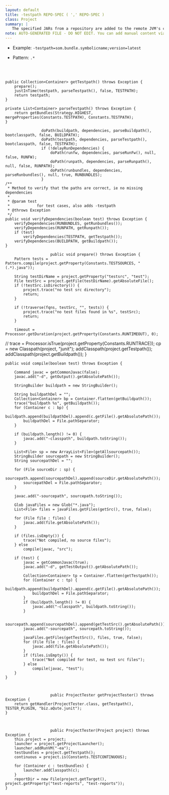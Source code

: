 ```yaml
---
layout: default
title: -testpath REPO-SPEC ( ',' REPO-SPEC )
class: Project
summary: |
   The specified JARs from a repository are added to the remote JVM's classpath if the JVM is started in test mode in addition to the -runpath JARs.
note: AUTO-GENERATED FILE - DO NOT EDIT. You can add manual content via same filename in ext folder. 
---
```


- Example: `-testpath=som.bundle.symbolicname;version=latest`

- Pattern: `.*`

<!-- Manual content from: ext/testpath.md --><br /><br />

	public Collection<Container> getTestpath() throws Exception {
		prepare();
		justInTime(testpath, parseTestpath(), false, TESTPATH);
		return testpath;
	}

	private List<Container> parseTestpath() throws Exception {
		return getBundles(Strategy.HIGHEST, mergeProperties(Constants.TESTPATH), Constants.TESTPATH);
	}

					doPath(buildpath, dependencies, parseBuildpath(), bootclasspath, false, BUILDPATH);
					doPath(testpath, dependencies, parseTestpath(), bootclasspath, false, TESTPATH);
					if (!delayRunDependencies) {
						doPath(runfw, dependencies, parseRunFw(), null, false, RUNFW);
						doPath(runpath, dependencies, parseRunpath(), null, false, RUNPATH);
						doPath(runbundles, dependencies, parseRunbundles(), null, true, RUNBUNDLES);
					}
	/**
	 * Method to verify that the paths are correct, ie no missing dependencies
	 *
	 * @param test
	 *            for test cases, also adds -testpath
	 * @throws Exception
	 */
	public void verifyDependencies(boolean test) throws Exception {
		verifyDependencies(RUNBUNDLES, getRunbundles());
		verifyDependencies(RUNPATH, getRunpath());
		if (test)
			verifyDependencies(TESTPATH, getTestpath());
		verifyDependencies(BUILDPATH, getBuildpath());
	}

						public void prepare() throws Exception {
		Pattern tests = Pattern.compile(project.getProperty(Constants.TESTSOURCES, "(.*).java"));

		String testDirName = project.getProperty("testsrc", "test");
		File testSrc = project.getFile(testDirName).getAbsoluteFile();
		if (!testSrc.isDirectory()) {
			project.trace("no test src directory");
			return;
		}

		if (!traverse(fqns, testSrc, "", tests)) {
			project.trace("no test files found in %s", testSrc);
			return;
		}

		timeout = Processor.getDuration(project.getProperty(Constants.RUNTIMEOUT), 0);
//		trace = Processor.isTrue(project.getProperty(Constants.RUNTRACE));
		cp = new Classpath(project, "junit");
		addClasspath(project.getTestpath());
		addClasspath(project.getBuildpath());
	}


	public void compile(boolean test) throws Exception {

		Command javac = getCommonJavac(false);
		javac.add("-d", getOutput().getAbsolutePath());

		StringBuilder buildpath = new StringBuilder();

		String buildpathDel = "";
		Collection<Container> bp = Container.flatten(getBuildpath());
		trace("buildpath %s", getBuildpath());
		for (Container c : bp) {
			buildpath.append(buildpathDel).append(c.getFile().getAbsolutePath());
			buildpathDel = File.pathSeparator;
		}

		if (buildpath.length() != 0) {
			javac.add("-classpath", buildpath.toString());
		}

		List<File> sp = new ArrayList<File>(getAllsourcepath());
		StringBuilder sourcepath = new StringBuilder();
		String sourcepathDel = "";

		for (File sourceDir : sp) {
			sourcepath.append(sourcepathDel).append(sourceDir.getAbsolutePath());
			sourcepathDel = File.pathSeparator;
		}

		javac.add("-sourcepath", sourcepath.toString());

		Glob javaFiles = new Glob("*.java");
		List<File> files = javaFiles.getFiles(getSrc(), true, false);

		for (File file : files) {
			javac.add(file.getAbsolutePath());
		}

		if (files.isEmpty()) {
			trace("Not compiled, no source files");
		} else
			compile(javac, "src");

		if (test) {
			javac = getCommonJavac(true);
			javac.add("-d", getTestOutput().getAbsolutePath());

			Collection<Container> tp = Container.flatten(getTestpath());
			for (Container c : tp) {
				buildpath.append(buildpathDel).append(c.getFile().getAbsolutePath());
				buildpathDel = File.pathSeparator;
			}
			if (buildpath.length() != 0) {
				javac.add("-classpath", buildpath.toString());
			}

			sourcepath.append(sourcepathDel).append(getTestSrc().getAbsolutePath());
			javac.add("-sourcepath", sourcepath.toString());

			javaFiles.getFiles(getTestSrc(), files, true, false);
			for (File file : files) {
				javac.add(file.getAbsolutePath());
			}
			if (files.isEmpty()) {
				trace("Not compiled for test, no test src files");
			} else
				compile(javac, "test");
		}
	}
					
					
					
						public ProjectTester getProjectTester() throws Exception {
		return getHandler(ProjectTester.class, getTestpath(), TESTER_PLUGIN, "biz.aQute.junit");
	}

					
					
						public ProjectTester(Project project) throws Exception {
		this.project = project;
		launcher = project.getProjectLauncher();
		launcher.addRunVM("-ea");
		testbundles = project.getTestpath();
		continuous = project.is(Constants.TESTCONTINUOUS);
		
		for (Container c : testbundles) {
			launcher.addClasspath(c);
		}
		reportDir = new File(project.getTarget(), project.getProperty("test-reports", "test-reports"));
	}
					
